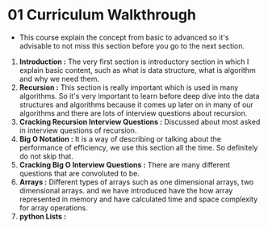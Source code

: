 # 01 Curriculum Walkthrough

- This course explain the concept from basic to advanced so it's advisable to not miss this section before you go to the next section.

1. **Introduction :** The very first section is introductory section in which I explain basic content, such as what is data structure, what is algorithm and why we need them.
2. **Recursion :** This section is really important which is used in many algorithms. So it's very important to learn before deep dive into the data structures and algorithms because it comes up later on in many of our algorithms and there are lots of interview questions about recursion.
3. **Cracking Recursion Interview Questions :** Discussed about most asked in interview questions of recursion.
4. **Big O Notation :** It is a way of describing or talking about the performance of efficiency, we use this section all the time. So definitely do not skip that.
5. **Cracking Big O Interview Questions :** There are many different questions that are convoluted to be.
6. **Arrays :** Different types of arrays such as one dimensional arrays, two dimensional arrays. and we have introduced have the how array represented in memory and have calculated time and space complexity for array operations.
7. **python Lists :**
